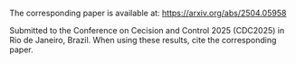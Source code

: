 The corresponding paper is available at:
https://arxiv.org/abs/2504.05958

Submitted to the Conference on Cecision and Control 2025 (CDC2025) in Rio de Janeiro, Brazil. When using these results, cite the corresponding paper.
